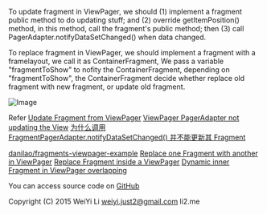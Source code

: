 To update fragment in ViewPager, we should
(1) implement a fragment public method to do updating stuff; and
(2) override getItemPosition() method, in this method, call the fragment's public method; then
(3) call PagerAdapter.notifyDataSetChanged() when data changed.        
     
To replace fragment in ViewPager, we should implement a fragment with a framelayout, we call it as ContainerFragment,
We pass a variable "fragmentToShow" to nofity the ContainerFragment, 
depending on "fragmentToShow", the ContainerFragment decide whether replace old fragment with new fragment, or update old fragment.

![Image](https://github.com/li2/Update_Replace_Fragment_In_ViewPager/blob/master/update_fragment_in_viewpager_demo.gif)


Refer
[Update Fragment from ViewPager](http://stackoverflow.com/a/18088509/2722270)
[ViewPager PagerAdapter not updating the View](http://stackoverflow.com/questions/7263291/viewpager-pageradapter-not-updating-the-view)
[为什么调用 FragmentPagerAdapter.notifyDataSetChanged() 并不能更新其 Fragment](http://www.cnblogs.com/dancefire/archive/2013/01/02/why-notifydatasetchanged-does-not-work.html)

[danilao/fragments-viewpager-example](https://github.com/danilao/fragments-viewpager-example)
[Replace one Fragment with another in ViewPager](http://stackoverflow.com/questions/18588944/replace-one-fragment-with-another-in-viewpager)
[Replace Fragment inside a ViewPager](http://stackoverflow.com/a/9127423/2722270)
[Dynamic inner Fragment in ViewPager overlapping](http://stackoverflow.com/questions/26079289/dynamic-inner-fragment-in-viewpager-overlapping)



You can access source code on [GitHub](https://github.com/li2/Update_Replace_Fragment_In_ViewPager)

Copyright (C) 2015 WeiYi Li
weiyi.just2@gmail.com
li2.me
